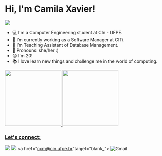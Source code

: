 # Hi, I'm Camila Xavier!
<img src="https://i.pinimg.com/originals/66/71/1c/66711cf0ea718aa38781a735bbd6e4d0.gif"/>

- 💻 I'm a Computer Engineering student at CIn - UFPE.
- 💚 I’m currently working as a Software Manager at CITi.
- 👥 I’m Teaching Assistant of Database Management.
- 💬 Pronouns: she/her :)
- 😊 I'm 20!
- 📚 I love learn new things and challenge me in the world of computing.

<div align="left">
  <a href="https://github.com/rafaballerini">
  <img height="180em" src="https://github-readme-stats.vercel.app/api?username=cxmedeiros&show_icons=true&theme=buefy&include_all_commits=false&count_private=true"/>
  <img height="180em" src="https://github-readme-stats.vercel.app/api/top-langs/?username=cxmedeiros&layout=compact&langs_count=7&theme=buefy"/>
</div>
  
  ### Let's connect:

  <a href="https://www.linkedin.com/in/camila-medeiros-98571a226/" target="blank_"><img src="https://img.shields.io/badge/LinkedIn-0077B5?style=for-the-badge&logo=linkedin&logoColor=white"/></a>
   <a href="https://www.instagram.com/camilaxmedeiros/" target="blank_"><img src="https://img.shields.io/badge/Instagram-E4405F?style=for-the-badge&logo=instagram&logoColor=white"/></a>
  <a href="cxm@cin.ufpe.br"target="blank_"> <img alt="Gmail" src="https://img.shields.io/badge/Gmail-D14836?style=for-the-badge&logo=gmail&logoColor=white" /></a>
<div style="display: inline_block; justify-content: center;"><br>
 


